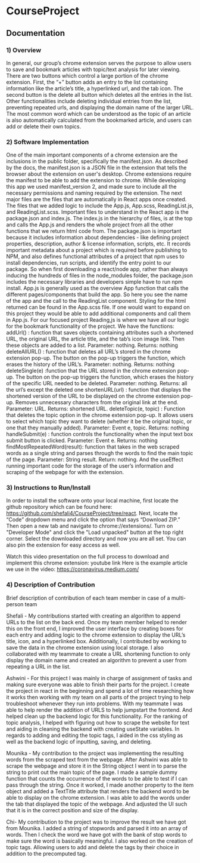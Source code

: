 # CourseProject

## Documentation


### 1) Overview

In general, our group’s chrome extension serves the purpose to allow users to save and bookmark articles with topic/text analysis for later viewing. There are two buttons which control a large portion of the chrome extension. First, the “+” button adds an entry to the list containing information like the article’s title, a hyperlinked url, and the tab icon. The second button is the delete all button which deletes all the entries in the list. Other functionalities include deleting individual entries from the list, preventing repeated urls, and displaying the domain name of the larger URL. The most common word which can be understood as the topic of an article is also automatically calculated from the bookmarked article, and users can add or delete their own topics.


### 2) Software Implementation

One of the main important components of a chrome extension are the inclusions in the public folder, specifically the manifest.json. As described by the docs, the manifest.json is a JSON file in the extension that tells the browser about the extension on user's desktop. Chrome extensions require the manifest to be able to add the extension to chrome.  While developing this app we used manifest_version 2, and made sure to include all the necessary permissions and naming required by the extension.
The next major files are the files that are automatically in React apps once created. The files that we added logic to include the App.js, App.scss, ReadingList.js, and ReadingList.scss. Important files to understand in the React app is the package.json and index.js. The index.js in the hierarchy of files, is at the top and calls the App.js and renders the whole project from all the other functions that we return html code from. The package.json is important because it includes information about dependencies - like defining project properties, description, author & license information, scripts, etc. It records important metadata about a project which is required before publishing to NPM, and also defines functional attributes of a project that npm uses to install dependencies, run scripts, and identify the entry point to our package. So when first downloading a react/node app, rather than always inducing the hundreds of files in the node_modules folder, the package.json includes the necessary libraries and developers simple have to run npm install.
App.js is generally used as the overview App function that calls the different pages/components that build the app. So here you see the name of the app and the call to the ReadingList component. Styling for the html returned can be found in the App.scss file. If one would want to expand on this project they would be able to add additional components and call them in App.js. For our focused project 
Reading,js is where we have all our logic for the bookmark functionality of the project. We have the functions:
addUrl() : function that saves objects containing attributes such a shortened URL, the original URL, the article title, and the tab’s icon image link. Then these objects are added to a list. Parameter: nothing. Returns: nothing
deleteAllURL() : function that deletes all URL’s stored in the chrome extension pop-up. The button on the pop-up triggers the function, which erases the history of the URL’s. Parameter: nothing. Returns: nothing
deleteSingle(e) :function that the URL stored in the chrome extension pop-up. The button on the pop-up triggers the function, which erases the history of the specific URL needed to be deleted. Parameter: nothing. Returns: all the url’s except the deleted one
shortenURL(url) : function that displays the shortened version of the URL to be displayed on the chrome extension pop-up. Removes unnecessary characters from the original link at the end. Parameter: URL. Returns: shortened URL.
deleteTopic(e, topic) : Function that deletes the topic option in the chrome extension pop-up. It allows users to select which topic they want to delete (whether it be the original topic, or one that they manually added). Parameter: Event e, topic. Returns: nothing
handleSubmit(e) :  function controls the functionality when the input text box submit button is clicked. Parameter: Event e. Returns: nothing
findMostRepeatedWord(result): function that takes in the web scraped words as a single string and parses through the words to find the main topic of the page. Parameter: String result. Return: nothing. 
And the useEffect running important code for the storage of the user’s information and scraping of the webpage for with the extension.



### 3) Instructions to Run/Install

In order to install the software onto your local machine, first locate the github repository which can be found here: https://github.com/shefali4/CourseProject/tree/react. Next, locate the “Code” dropdown menu and click the option that says “Download ZIP.” Then open a new tab and navigate to chrome://extensions/. Turn on "Developer Mode" and click the "Load unpacked" button at the top right corner. Select the downloaded directory and now you are all set. You can also pin the extension for easy access as well.

Watch this video presentation on the full process to download and implement this chrome extension:  youtube link
Here is the example article we use in the video: https://coronavirus.medium.com/

### 4) Description of Contribution
Brief description of contribution of each team member in case of a multi-person team

Shefali - My contributions started with creating an algorithm to append URLs to the list on the back end. Once my team member helped to render this on the front end, I improved the user interface by creating boxes for each entry and adding logic to the chrome extension to display the URL’s title, icon, and a hyperlinked box. Additionally, I contributed by working to save the data in the chrome extension using local storage. I also collaborated with my teammate to create a URL shortening function to only display the domain name and created an algorithm to prevent a user from repeating a URL in the list.

Ashwini - For this project I was mainly in charge of assignment of tasks and making sure everyone was able to finish their parts for the project. I create the project in react in the beginning and spend a lot of time researching how it works then working with my team on all parts of the project trying to help troubleshoot whenever they run into problems. With my teammate I was able to help render the addition of URLS to help jumpstart the frontend. And helped clean up the backend logic for this functionality. For the ranking of topic analysis, I helped with figuring out how to scrape the website for text and aiding in cleaning  the backend with creating useState variables. In regards to adding and editing the topic tags, I aided in the css styling as well as the backend logic of inputting, saving, and deleting.

Mounika - My contribution to the project was implementing the resulting words from the scraped text from the webpage. After Ashwini was able to scrape the webpage and store it in the String object I went in to parse the string to print out the main topic of the page. I made a sample dummy function that counts the occurrence of the words to be able to test if I can pass through the string. Once it worked, I made another property to the item object and added a TextTitle attribute that renders the backend word to be able to display on the chrome extension. I was able to add the words under the tab that displayed the topic of the webpage. And adjusted the UI such that it is in the correct position and size of the display.

Chi- My contribution to the project was to improve the result we have got from Mounika. I added a string of stopwords and parsed it into an array of words. Then I check the word we have got with the bank of stop words to make sure the word is basically meaningful.  I also worked on the creation of topic tags. Allowing users to add and delete the tags by their choice in addition to the precomputed tag.

